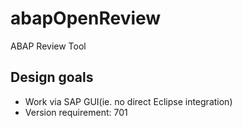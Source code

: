 # abapOpenReview
ABAP Review Tool

## Design goals

* Work via SAP GUI(ie. no direct Eclipse integration)
* Version requirement: 701
